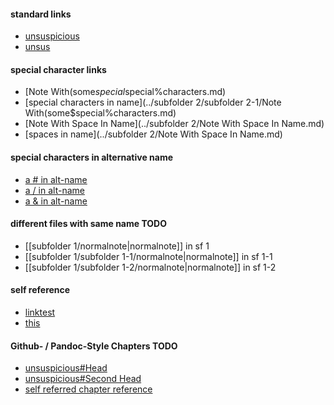 #### standard links
- [unsuspicious](unsuspicious.md)
- [unsus](./unsuspicious.md)
#### special character links
- [Note With(some$special%characters](../subfolder 2/subfolder 2-1/Note With(some$special%characters.md)
- [special characters in name](../subfolder 2/subfolder 2-1/Note With(some$special%characters.md)
- [Note With Space In Name](../subfolder 2/Note With Space In Name.md)
- [spaces in name](../subfolder 2/Note With Space In Name.md)
#### special characters in alternative name
- [a # in alt-name](unsuspicious.md)
- [a / in alt-name](unsuspicious.md)
- [a & in alt-name](unsuspicious.md)
#### different files with same name TODO
- [[subfolder 1/normalnote|normalnote]] in sf 1
- [[subfolder 1/subfolder 1-1/normalnote|normalnote]] in sf 1-1
- [[subfolder 1/subfolder 1-2/normalnote|normalnote]] in sf 1-2
#### self reference
- [linktest](linktest.md)
- [this](linktest.md)
#### Github- / Pandoc-Style Chapters TODO
- [unsuspicious#Head](unsuspicious.md)
- [unsuspicious#Second Head](unsuspicious.md)
- [self referred chapter reference](unsuspicious.md)

